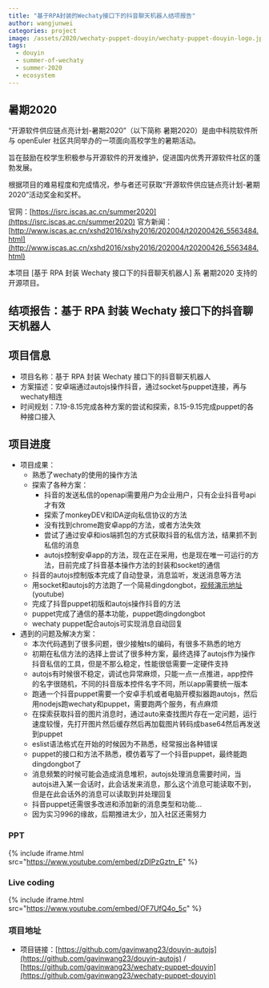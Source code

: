 ```yaml
---
title: "基于RPA封装的Wechaty接口下的抖音聊天机器人结项报告"
author: wangjunwei
categories: project
image: /assets/2020/wechaty-puppet-douyin/wechaty-puppet-douyin-logo.jpg
tags:
  - douyin
  - summer-of-wechaty
  - summer-2020
  - ecosystem
---
```


## 暑期2020

“开源软件供应链点亮计划-暑期2020”（以下简称 暑期2020）是由中科院软件所与 openEuler 社区共同举办的一项面向高校学生的暑期活动。

旨在鼓励在校学生积极参与开源软件的开发维护，促进国内优秀开源软件社区的蓬勃发展。

根据项目的难易程度和完成情况，参与者还可获取“开源软件供应链点亮计划-暑期2020”活动奖金和奖杯。

官网：[https://isrc.iscas.ac.cn/summer2020](https://isrc.iscas.ac.cn/summer2020) 官方新闻：[http://www.iscas.ac.cn/xshd2016/xshy2016/202004/t20200426_5563484.html](http://www.iscas.ac.cn/xshd2016/xshy2016/202004/t20200426_5563484.html)

本项目 [基于 RPA 封装 Wechaty 接口下的抖音聊天机器人] 系 暑期2020 支持的开源项目。

<!--more-->

## 结项报告：基于 RPA 封装 Wechaty 接口下的抖音聊天机器人

## 项目信息

- 项目名称：基于 RPA 封装 Wechaty 接口下的抖音聊天机器人
- 方案描述：安卓端通过autojs操作抖音，通过socket与puppet连接，再与wechaty相连
- 时间规划：7.19-8.15完成各种方案的尝试和探索，8.15-9.15完成puppet的各种接口接入

## 项目进度

- 项目成果：
  - 熟悉了wechaty的使用的操作方法
  - 探索了各种方案：
    - 抖音的发送私信的openapi需要用户为企业用户，只有企业抖音号api才有效
    - 探索了monkeyDEV和IDA逆向私信协议的方法
    - 没有找到chrome跑安卓app的方法，或者方法失效
    - 尝试了通过安卓和ios端抓包的方式获取抖音的私信方法，结果抓不到私信的消息
    - autojs控制安卓app的方法，现在正在采用，也是现在唯一可运行的方法，目前完成了抖音基本操作方法的封装和socket的通信
  - 抖音的autojs控制版本完成了自动登录，消息监听，发送消息等方法
  - 用socket和autojs的方法跑了一个简易dingdongbot，[视频演示地址](https://youtu.be/TY4hn9TIWlA)(youtube)
  - 完成了抖音puppet初版和autojs操作抖音的方法
  - puppet完成了通信的基本功能，puppet跑dingdongbot
  - wechaty puppet配合autojs可实现消息自动回复
- 遇到的问题及解决方案：
  - 本次代码遇到了很多问题，很少接触ts的编码，有很多不熟悉的地方
  - 初期在私信方法的选择上尝试了很多种方案，最终选择了autojs作为操作抖音私信的工具，但是不那么稳定，性能很低需要一定硬件支持
  - autojs有时候很不稳定，调试也异常麻烦，只能一点一点推进，app控件的名字很随机，不同的抖音版本控件名字不同，所以app需要统一版本
  - 跑通一个抖音puppet需要一个安卓手机或者电脑开模拟器跑autojs，然后用nodejs跑wechaty和puppet，需要跑两个服务，有点麻烦
  - 在探索获取抖音的图片消息时，通过auto来查找图片存在一定问题，运行速度较慢，先打开图片然后缓存然后再加载图片转码成base64然后再发送到puppet
  - eslist语法格式在开始的时候因为不熟悉，经常报出各种错误
  - puppet的接口和方法不熟悉，模仿着写了一个抖音puppet，最终能跑dingdongbot了
  - 消息频繁的时候可能会造成消息堆积，autojs处理消息需要时间，当autojs进入某一会话时，此会话发来消息，那么这个消息可能读取不到，但是在此会话外的消息可以读取到并处理回复
  - 抖音puppet还需很多改进和添加新的消息类型和功能...
  - 因为实习996的缘故，后期推进太少，加入社区还需努力

### PPT

{% include iframe.html src="https://www.youtube.com/embed/zDIPzGztn_E" %}

### Live coding

{% include iframe.html src="https://www.youtube.com/embed/OF7UfQ4o_5c" %}

### 项目地址

- 项目链接：[https://github.com/gavinwang23/douyin-autojs](https://github.com/gavinwang23/douyin-autojs) / [https://github.com/gavinwang23/wechaty-puppet-douyin](https://github.com/gavinwang23/wechaty-puppet-douyin)
